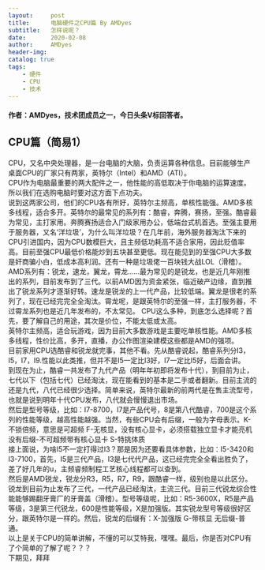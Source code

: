 ```yaml
---
layout:     post
title:      电脑硬件之CPU篇 By AMDyes
subtitle:   怎样说呢？
date:       2020-02-08
author:     AMDyes
header-img: 
catalog: true
tags:
    - 硬件
    - CPU
    - 技术
---
```


#### 作者：AMDyes，技术团成员之一，今日头条V标回答者。  

## CPU篇（简易1）  
  CPU，又名中央处理器，是一台电脑的大脑，负责运算各种信息。目前能够生产桌面CPU的厂家只有两家，英特尔（Intel）和AMD（ATI）。  
  CPU作为电脑最重要的两大配件之一，他性能的高低取决于你电脑的运算速度。所以我们在选购电脑时要对这方面下点功夫。  
  说到这两家公司，他们的CPU各有所好，英特尔主频高，单核性能强。AMD多核多线程，适合多开。英特尔的最常见的系列有：酷睿，奔腾，赛扬，至强。酷睿最为常见，主打家用。奔腾赛扬适合入门级家用办公，低端台式机首选。至强主要用于服务器，又名‘洋垃圾’，为什么叫洋垃圾？在几年前，海外服务器淘汰下来的CPU引进国内，因为CPU数模巨大，且主频低功耗高不适合家用，因此贬值率高。目前至强CPU最低价格能炒到五块甚至更低。现在能见到的至强CPU大多数是奸商骗小白，低成本高利润。还有一种是垃圾佬一百块钱大战LOL（滑稽）。  
  AMD系列有：锐龙，速龙，翼龙，霄龙......最为常见的是锐龙，也是近几年刚推出的系列，目前发布到了三代。以前AMD因为资金紧张，临近破产边缘，直到推出了锐龙系列才逐渐好转。速龙是锐龙的上一代产品，比较低端。翼龙是很老的系列了，现在已经完完全全淘汰。霄龙呢，是跟英特尔的至强一样，主打服务器，不过霄龙系列也是近几年发布的，不太常见。
  CPU这么多种，到底怎么选择呢？首先，要了解自己的用途，其次是价位，不能太低或太高。  
  英特尔主频高，适合玩游戏，因为目前大多数游戏是主要吃单核性能。AMD多核多线程，性价比高，多开，直播，办公作图渲染建模这些都是AMD的强项。  
  目前家用CPU选酷睿和锐龙就完事，其他不看。先从酷睿说起，酷睿系列分I3，I5，I7，I9.性能以此类推，但并不是I5一定比I3好，I7一定比I5好，后面会讲。  
  到现在为止，酷睿一共发布了九代产品（明年年初即将发布十代），到目前为止，七代以下（包括七代）已经淘汰，现在能看到的基本是二手或者翻新。目前主流的还是九代，八代已经很少选择。简单来说，英特尔最新的前两代是在售主流型号，也就是说到明年十代CPU发布，八代就会慢慢退出市场。  
  然后是型号等级，比如：I7-8700，I7是产品代号，8是第八代酷睿，700是这个系列的性能等级，越高性能越强。当然，有些CPU会有后缀，一般为字母表示。K-不锁倍频，意思是可超频 F-无核显，没有核心显卡，必须搭载独立显卡才能亮机 没有后缀-不可超频带有核心显卡 S-特挑体质  
  接上面说，为啥I5不一定打得过I3？那是因为还要看具体参数，比如：I5-3420和I3-7100，首先，I5是三代产品，I3是七代代产品，这已经完完全全看出胜负了，差了好几年的u，主频睿频制程工艺核心线程都可以查到。  
  然后是AMD锐龙，锐龙分R3，R5，R7，R9，跟酷睿一样，级别也是以此区分。锐龙到目前为止发布了三代，一代产品已经淘汰，主流三代。目前三代锐龙综合性能能够踢翻牙膏厂的牙膏盖（滑稽）。型号等级呢，比如：R5-3600X，R5是产品等级，3是第三代锐龙，600是性能等级，X是加强版。其实锐龙型号等级很好区分，跟英特尔是一样的。然后，锐龙的后缀有：X-加强版 G-带核显 无后缀-普通。  
  以上是关于CPU的简单讲解，不懂的可以艾特我，嘿嘿。最后，你是否对CPU有了个简单的了解了呢？？？  
  下期见，拜拜  
